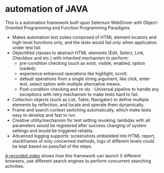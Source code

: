 # automation of JAVA

This is a automation framework built upon Selenium WebDriver with Object-Oriented Programming and Function Programming Paradigms.

- Makes automation test suites composed of HTML element locators and high-level functions only, and the tests would fail only when application under test fail.
- Objectified classes to abstract HTML elements (Edit, Select, Link, Checkbox and etc.) with inherited mechanism to perform:
    - pre-condition checking (such as exist, visible, enabled, option loaded);
    - experience enhanced operations like highlight, scroll;
    - default operations from a single string argument, like click, enter text, select option with multiple alternative means.
    - Post-condition checking and re-do.
    -Universal pipeline to handle any exceptions with retry mechanism to make tests hard to fail.
- Collection objects (such as List, Table, Navigator) to define multiple elements by reflection, and locate and operate them dynamically.
- Frame and search context switching automatically, which make tests easy to develop and fast to run.
- Creative utility/mechanism for test setting revoking: lambdas with all parameters would be registered after success changing of system settings and would be triggered reliably.
- Advanced logging supports: screenshots embedded into HTML report, stackframes of only concerned methods, logs of different levels could be kept based on pass/fail of the steps.

[A recorded video](https://www.youtube.com/watch?v=9FNWmu5Z9Fo) shows how this framework can launch 5 different browsers, use different search engines to perform concurrent searching activities.
